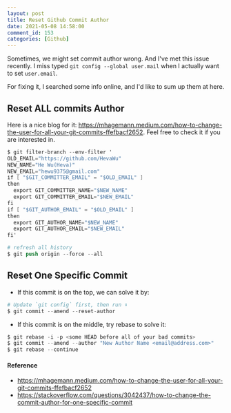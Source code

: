```yaml
---
layout: post
title: Reset Github Commit Author
date: 2021-05-08 14:58:00
comment_id: 153
categories: [Github]
---
```


Sometimes, we might set commit author wrong. And I've met this issue recently.
I miss typed `git config --global user.mail` when I actually want to set `user.email`.

For fixing it, I searched some info online, and I'd like to sum up them at here.

## Reset ALL commits Author

Here is a nice blog for it: <https://mhagemann.medium.com/how-to-change-the-user-for-all-your-git-commits-ffefbacf2652>. Feel free to check it if you are interested in.

```s
$ git filter-branch --env-filter '
OLD_EMAIL="https://github.com/HevaWu"
NEW_NAME="He Wu(Heva)"
NEW_EMAIL="hewu9375@gmail.com"
if [ "$GIT_COMMITTER_EMAIL" = "$OLD_EMAIL" ]
then
  export GIT_COMMITTER_NAME="$NEW_NAME"
  export GIT_COMMITTER_EMAIL="$NEW_EMAIL"
fi
if [ "$GIT_AUTHOR_EMAIL" = "$OLD_EMAIL" ]
then
  export GIT_AUTHOR_NAME="$NEW_NAME"
  export GIT_AUTHOR_EMAIL="$NEW_EMAIL"
fi'

# refresh all history
$ git push origin --force --all
```

## Reset One Specific Commit

- If this commit is on the top, we can solve it by:

```s
# Update `git config` first, then run ⬇️
$ git commit --amend --reset-author
```

- If this commit is on the middle, try rebase to solve it:

```s
$ git rebase -i -p <some HEAD before all of your bad commits>
$ git commit --amend --author "New Author Name <email@address.com>"
$ git rebase --continue
```

#### Reference

- <https://mhagemann.medium.com/how-to-change-the-user-for-all-your-git-commits-ffefbacf2652>
- <https://stackoverflow.com/questions/3042437/how-to-change-the-commit-author-for-one-specific-commit>
